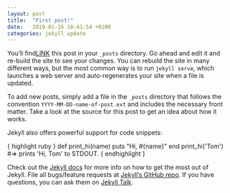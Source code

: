 ```yaml
---
layout: post
title:  "First post!"
date:   2019-01-16 18:41:54 +0200
categories: jekyll update
---
```

You’ll find[LINK][LINKK] this post in your `_posts` directory. Go ahead and edit it and re-build the site to see your changes. You can rebuild the site in many different ways, but the most common way is to run `jekyll serve`, which launches a web server and auto-regenerates your site when a file is updated.

To add new posts, simply add a file in the `_posts` directory that follows the convention `YYYY-MM-DD-name-of-post.ext` and includes the necessary front matter. Take a look at the source for this post to get an idea about how it works.

Jekyll also offers powerful support for code snippets:

{ highlight ruby }
def print_hi(name)
  puts "Hi, #{name}"
end
print_hi('Tom')
#=> prints 'Hi, Tom' to STDOUT.
{ endhighlight }

Check out the [Jekyll docs][jekyll-docs] for more info on how to get the most out of Jekyll. File all bugs/feature requests at [Jekyll’s GitHub repo][jekyll-gh]. If you have questions, you can ask them on [Jekyll Talk][jekyll-talk].

[jekyll-docs]: https://jekyllrb.com/docs/home
[jekyll-gh]:   https://github.com/jekyll/jekyll
[jekyll-talk]: https://talk.jekyllrb.com/
[LINKK]: https://google.com
